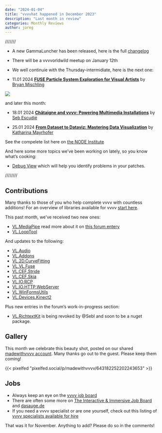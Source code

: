 ```yaml
---
date: "2024-01-04"
title: "vvvvhat happened in December 2023"
description: "Last month in review"
categories: Monthly Reviews
author: joreg
---
```


///////

- A new GammaLuncher has been released, here is the full [changelog](https://github.com/sebescudie/GammaLauncher/releases/tag/5.2.1)

- There will be a vvvvorldwild meetup on January 12th

- We well continuie with the Thursday-intermidiate, here is the next one:

- 11.01 2024
**[FUSE Particle System Exploration for Visual Artists](https://thenodeinstitute.org/courses/ws23-vvvv-05-fuse-particle-system-exploration-for-visual-artists/)** by [Bryan Mischling](gegenlicht.tv)

![](WS23-FuseParticles.png)

and later this month:

- 18.01 2024
**[Châtaigne and vvvv: Powering Multimedia Installations](https://thenodeinstitute.org/courses/ws23-vvvv-06-powering-multimedia-installations-with-chataigne-and-vvvv/)** by [Seb Escudié](https://sebescudie.github.io/)

- 25.01 2024
**[From Dataset to Dataviz: Mastering Data Visualization](https://thenodeinstitute.org/courses/ws23-vvvv-07-mastering-data-visualization-in-vvvv-gamma/)** by [Katharina Mayrhofer](https://www.katharinamayrhofer.net/wp/)


See the compelete list here on [the NODE Institute](https://thenodeinstitute.org/winter-season-23/)

And here some more topics we’ve been working on lately, so you know what’s cooking:
- [Debug View](https://visualprogramming.net/blog/2023/introducing-debug-views/) which will help you identify problems in your patches.

////////


## Contributions
Many thanks to those of you who help complete vvvv with countless additions! For an overview of libraries available for vvvv [start here](https://thegraybook.vvvv.org/reference/libraries/overview.html).



This past month, we've received two new ones:
- [VL.MediaPipe](https://www.nuget.org/packages/VL.MediaPipe) read more about it on [this forum entery](https://discourse.vvvv.org/t/vl-mediapipe/22194/21)
- [VL.LoopTool](https://www.nuget.org/packages/VL.LoopTool)

And updates to the following:
- [VL.Audio](https://www.nuget.org/packages/VL.Audio)
- [VL.Addons](https://www.nuget.org/packages/VL.Addons)
- [VL.2D.CurveFitting](https://www.nuget.org/packages/VL.2D.CurveFitting)
- [VL.VL.Fuse](https://www.nuget.org/packages/VL.Fuse)
- [VL.CEF.Stride](https://www.nuget.org/packages/VL.CEF.Stride)
- [VL.CEF.Skia](https://www.nuget.org/packages/VL.CEF.Skia)
- [VL.IO.RCP](https://www.nuget.org/packages/VL.IO.RCP)
- [VL.IO.HTTP.WebServer](https://www.nuget.org/packages/VL.IO.HTTP.WebServer)
- [VL.WinFormsUtils](https://www.nuget.org/packages/VL.WinFormsUtils)
- [VL.Devices.Kinect2](https://www.nuget.org/packages/VL.Devices.Kinect2)

Plus new entries in the forum’s work-in-progress section:
- [VL.RichtextKit](https://discourse.vvvv.org/t/vl-richtextkit/19883/13) is being revoked by @Sebl and soon to be a nuget package.



## Gallery

This month we celebrate this beauty shot, posted on our shared [madewithvvvv account](https://pixelfed.social//madewithvvvv/). Many thanks go out to the guest. Please keep them coming!

{{< pixelfed "pixelfed.social/p/madewithvvvv/643182252202243653" >}}

## Jobs
- Always keep an eye on the [vvvv job board](https://discourse.vvvv.org/c/jobs)
- There are often some more on [The Interactive & Immersive Job Board](https://jobs.interactiveimmersive.io/?s=vvvv&post_type=job_listing&orderby=date) and [dasauge.de](https://dasauge.de/sta/Vvvv/)
- If you need a vvvv specialist or are one yourself, check out this listing of [vvvv specialists available for hire](https://vvvv.org/documentation/vvvv-specialists-available-for-hire)

That was it for November. Anything to add? Please do so in the comments!
